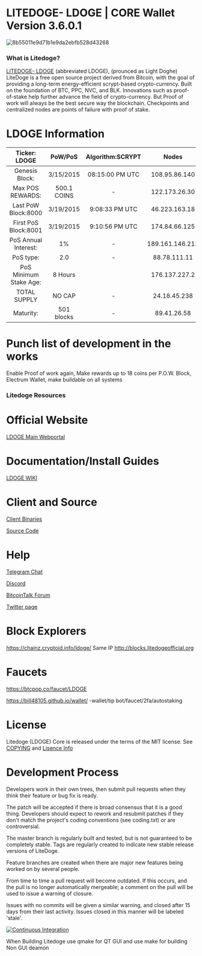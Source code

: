 # LITEDOGE- LDOGE | CORE Wallet Version 3.6.0.1 
![8b55011e9d71b1e9da2ebfb528d43268](https://github.com/ldoge/LDOGE/blob/master/src/qt/res/icons/litedogecoin-128.png) 
### What is Litedoge?
[LITEDOGE- LDOGE](https://litedogeofficial.org) (abbreviated LDOGE), (prounced as Light Doghe) LiteDoge is a free open source project derived from Bitcoin, with
the goal of providing a long-term energy-efficient scrypt-based crypto-currency.
Built on the foundation of BTC, PPC, NVC, and BLK. Innovations such as proof-of-stake help further advance the field of crypto-currency. But Proof of work will always be the best secure way the blockchain. Checkpoints and centralized nodes are points of failure with proof of stake.

LDOGE Information
====================
 Ticker: LDOGE          | PoW/PoS         | Algorithm:SCRYPT    |     Nodes         |     Ports
:----------------------:|:---------------:|:----------------:|:-----------------:|:-------------:
 Genesis Block:         | 3/15/2015       | 08:15:00 PM UTC  |  108.95.86.140    |     MAINNET 
 Max POS REWARDS:       | 500.1 COINS     | -                |  122.173.26.30    |     PORT 17014
 Last PoW Block:8000    | 3/19/2015       |  9:08:33 PM UTC  |  46.223.163.18    |     RCP  17015
 First PoS Block:8001   | 3/19/2015       | 9:10:56  PM UTC  |  174.84.66.125    |-    
 PoS Annual Interest:   | 1%              | -                |  189.161.146.213  |     TESTNET
 PoS type:              | 2.0             | -                |  88.78.111.11     |     PORT
 PoS Minimum Stake Age: | 8 Hours         |                  |  176.137.227.2    |     RCP
 TOTAL SUPPLY           | NO CAP          | -                |  24.18.45.238     |-
 Maturity:              |501 blocks       | -                |  89.41.26.58      | - 

        
# Punch list of development in the works 

Enable Proof of work again, Make rewards up to 18 coins per P.O.W. Block, Electrum Wallet, make buildable on all systems

### Litedoge Resources

# Official Website
[LDOGE Main Webportal](https://litedogeofficial.org)

# Documentation/Install Guides
[LDOGE WIKI](https://github.com/ldoge/LDOGE/wiki)

# Client and Source
[Client Binaries](https://github.com/vashshawn/ldoge/releases)

[Source Code](https://github.com/vashshawn/ldoge)

# Help

[Telegram Chat](https://t.me/LDOGE)

[Discord](https://discord.gg/VvA3d3bcBr)

[BitcoinTalk Forum](https://bitcointalk.org/index.php?topic=1308769.0)

[Twitter page](https://twitter.com/litedoge2018)

# Block Explorers
https://chainz.cryptoid.info/ldoge/
Same IP http://blocks.litedogeofficial.org


# Faucets 
https://btcpop.co/faucet/LDOGE

https://bill48105.github.io/wallet/ -wallet/tip bot/faucet/2fa/autostaking

# License
Litedoge (LDOGE) Core is released under the terms of the MIT license. See [COPYING](COPYING) and [Lisence Info](http://opensource.org/licenses/MIT)

# Development Process 

Developers work in their own trees, then submit pull requests when they think their feature or bug fix is ready.

The patch will be accepted if there is broad consensus that it is a good thing. Developers should expect to rework and resubmit patches if they don't match the project's coding conventions (see coding.txt) or are controversial.

The master branch is regularly built and tested, but is not guaranteed to be completely stable. Tags are regularly created to indicate new stable release versions of LiteDoge.

Feature branches are created when there are major new features being worked on by several people.

From time to time a pull request will become outdated. If this occurs, and the pull is no longer automatically mergeable; a comment on the pull will be used to issue a warning of closure. 

Issues with no commits will be given a similar warning, and closed after 15 days from their last activity. Issues closed in this manner will be labeled 'stale'.


[![Continuous Integration](https://github.com/barrystyle/litedoge/actions/workflows/build.yml/badge.svg?branch=master)](https://github.com/barrystyle/litedoge/workflows/build.yml)

When Building Litedoge use qmake for QT GUI and use make for building Non GUI deamon 
